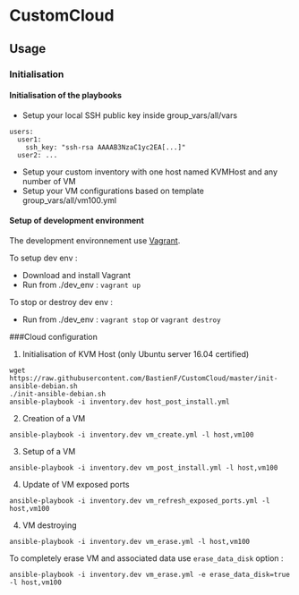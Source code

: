 # CustomCloud

## Usage
### Initialisation
#### Initialisation of the playbooks
- Setup your local SSH public key inside group_vars/all/vars
```
users:
  user1:
    ssh_key: "ssh-rsa AAAAB3NzaC1yc2EA[...]"
  user2: ...
```

- Setup your custom inventory with one host named KVMHost and any number of VM
- Setup your VM configurations based on template group_vars/all/vm100.yml

#### Setup of development environment
The development environnement use [Vagrant](https://www.vagrantup.com/).

To setup dev env :
- Download and install Vagrant
- Run from ./dev_env : `vagrant up`

To stop or destroy dev env :
- Run from ./dev_env : `vagrant stop` or `vagrant destroy`

###Cloud configuration
1. Initialisation of KVM Host (only Ubuntu server 16.04 certified)

```
wget https://raw.githubusercontent.com/BastienF/CustomCloud/master/init-ansible-debian.sh
./init-ansible-debian.sh
ansible-playbook -i inventory.dev host_post_install.yml
```

2. Creation of a VM

```
ansible-playbook -i inventory.dev vm_create.yml -l host,vm100
```

3. Setup of a VM

```
ansible-playbook -i inventory.dev vm_post_install.yml -l host,vm100
```

4. Update of VM exposed ports
```
ansible-playbook -i inventory.dev vm_refresh_exposed_ports.yml -l host,vm100
```

4. VM destroying
```
ansible-playbook -i inventory.dev vm_erase.yml -l host,vm100
```
To completely erase VM and associated data use `erase_data_disk` option :
```
ansible-playbook -i inventory.dev vm_erase.yml -e erase_data_disk=true -l host,vm100
```